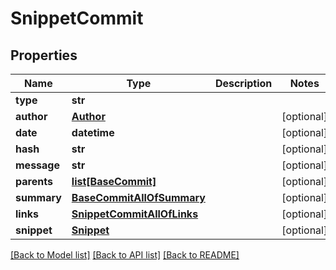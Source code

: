 # SnippetCommit

## Properties
Name | Type | Description | Notes
------------ | ------------- | ------------- | -------------
**type** | **str** |  | 
**author** | [**Author**](Author.md) |  | [optional] 
**date** | **datetime** |  | [optional] 
**hash** | **str** |  | [optional] 
**message** | **str** |  | [optional] 
**parents** | [**list[BaseCommit]**](BaseCommit.md) |  | [optional] 
**summary** | [**BaseCommitAllOfSummary**](BaseCommitAllOfSummary.md) |  | [optional] 
**links** | [**SnippetCommitAllOfLinks**](SnippetCommitAllOfLinks.md) |  | [optional] 
**snippet** | [**Snippet**](Snippet.md) |  | [optional] 

[[Back to Model list]](../README.md#documentation-for-models) [[Back to API list]](../README.md#documentation-for-api-endpoints) [[Back to README]](../README.md)


